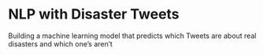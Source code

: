 # NLP with Disaster Tweets
Building a machine learning model that predicts which Tweets are about real disasters and which one’s aren’t
